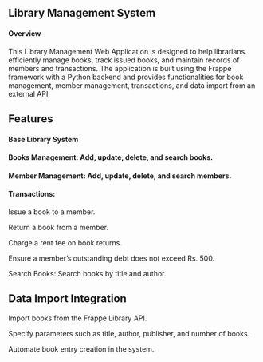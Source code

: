 ## Library Management System

#### Overview

This Library Management Web Application is designed to help librarians efficiently manage books, track issued books, and maintain records of members and transactions. The application is built using the Frappe framework with a Python backend and provides functionalities for book management, member management, transactions, and data import from an external API.

## Features

#### Base Library System

#### Books Management: Add, update, delete, and search books.

#### Member Management: Add, update, delete, and search members.

#### Transactions:

Issue a book to a member.

Return a book from a member.

Charge a rent fee on book returns.

Ensure a member’s outstanding debt does not exceed Rs. 500.

Search Books: Search books by title and author.

## Data Import Integration

Import books from the Frappe Library API.

Specify parameters such as title, author, publisher, and number of books.

Automate book entry creation in the system.

